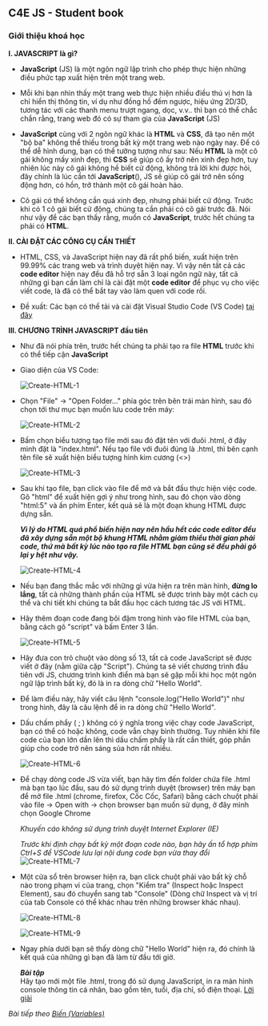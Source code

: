 ## C4E JS - Student book
### Giới thiệu khoá học

**I. JAVASCRIPT là gì?**
-   **JavaScript** (JS) là một ngôn ngữ lập trình cho phép thực hiện những điều phức tạp xuất hiện trên một trang web.

-   Mỗi khi bạn nhìn thấy một trang web thực hiện nhiều điều thú vị hơn là chỉ hiển thị thông tin, ví dụ như đồng hồ đếm ngược, hiệu ứng 2D/3D, tương tác với các thanh menu trượt ngang, dọc, v.v.. thì bạn có thể chắc chắn rằng, trang web đó có sự tham gia của **JavaScript** (JS)

-   **JavaScript** cùng với 2 ngôn ngữ khác là **HTML** và **CSS**, đã tạo nên một "bộ ba" không thể thiếu trong bất kỳ một trang web nào ngày nay. Để có thể dễ hình dung, bạn có thể tưởng tượng như sau: Nếu **HTML** là một cô gái không mấy xinh đẹp, thì **CSS** sẽ giúp cô ấy trở nên xinh đẹp hơn, tuy nhiên lúc này cô gái không hề biết cử động, không trả lời khi được hỏi, đây chính là lúc cần tới **JavaScript**(), JS sẽ giúp cô gái trở nên sống động hơn, có hồn, trở thành một cô gái hoàn hảo.

- Cô gái có thể không cần quá xinh đẹp, nhưng phải biết cử động. Trước khi có 1 cô gái biết cử động, chúng ta cần phải có cô gái trước đã. Nói như vậy để các bạn thấy rằng, muốn có **JavaScript**, trước hết chúng ta phải có **HTML**.

**II. CÀI ĐẶT CÁC CÔNG CỤ CẦN THIẾT**
-   HTML, CSS, và JavaScript hiện nay đã rất phổ biến, xuất hiện trên 99.99% các trang web và trình duyệt hiện nay. Vì vậy nên tất cả các **code editor** hiện nay đều đã hỗ trợ sẵn 3 loại ngôn ngữ này, tất cả những gì bạn cần làm chỉ là cài đặt một **code editor** để phục vụ cho việc viết code, là đã có thể bắt tay vào làm quen với code rồi.

-   Đề xuất: Các bạn có thể tải và cài đặt  Visual Studio Code (VS Code) [tại đây](https://code.visualstudio.com/)

**III. CHƯƠNG TRÌNH JAVASCRIPT đầu tiên**

-   Như đã nói phía trên, trước hết chúng ta phải tạo ra file **HTML** trước khi có thể tiếp cận **JavaScript**

-   Giao diện của VS Code:  

    ![Create-HTML-1](../images/intro/create-html-1.png)  

-   Chọn "File" -> "Open Folder..." phía góc trên bên trái màn hình, sau đó chọn tới thư mục bạn muốn lưu code trên máy:  

    ![Create-HTML-2](../images/intro/create-html-2.png) 

-   Bấm chọn biểu tượng tạo file mới sau đó đặt tên với đuôi .html, ở đây mình đặt là "index.html". Nếu tạo file với đuôi đúng là .html, thì bên cạnh tên file sẽ xuất hiện biểu tượng hình kim cương (<>)

    ![Create-HTML-3](../images/intro/create-html-3.png) 

-   Sau khi tạo file, bạn click vào file để mở và bắt đầu thực hiện việc code. Gõ "html" để xuất hiện gợi ý như trong hình, sau đó chọn vào dòng "html:5" và ấn phím Enter, kết quả sẽ là một đoạn khung HTML được dựng sẵn. 

    ***Vì lý do HTML quá phổ biến hiện nay nên hầu hết các code editor đều đã xây dựng sẵn một bộ khung HTML nhằm giảm thiểu thời gian phải code, thứ mà bất kỳ lúc nào tạo ra file HTML bạn cũng sẽ đều phải gõ lại y hệt như vậy.***
    
    ![Create-HTML-4](../images/intro/create-html-4.png) 

-   Nếu bạn đang thắc mắc với những gì vừa hiện ra trên màn hình, **đừng lo lắng**, tất cả những thành phần của HTML sẽ được trình bày một cách cụ thể và chi tiết khi chúng ta bắt đầu học cách tương tác JS với HTML.  

-   Hãy thêm đoạn code đang bôi đậm trong hình vào file HTML của bạn, bằng cách gõ "script" và bấm Enter 3 lần.

    ![Create-HTML-5](../images/intro/create-html-5.png) 

-   Hãy đưa con trỏ chuột vào dòng số 13, tất cả code JavaScript sẽ được viết ở đây (nằm giữa cặp "Script"). Chúng ta sẽ viết chương trình đầu tiên với JS, chương trình kinh điển mà bạn sẽ gặp mỗi khi học một ngôn ngữ lập trình bất kỳ, đó là in ra dòng chữ "Hello World".

-   Để làm điều này, hãy viết câu lệnh "console.log("Hello World")" như trong hình, đây là câu lệnh để in ra dòng chữ "Hello World".  

-   Dấu chấm phẩy ( ; ) không có ý nghĩa trong việc chạy code JavaScript, bạn có thể có hoặc không, code vẫn chạy bình thường. Tuy nhiên khi file code của bạn lớn dần lên thì dấu chấm phẩy là rất cần thiết, góp phần giúp cho code trở nên sáng sủa hơn rất nhiều.

    ![Create-HTML-6](../images/intro/create-html-6.png) 


-   Để chạy dòng code JS vừa viết, bạn hãy tìm đến folder chứa file .html mà bạn tạo lúc đầu, sau đó sử dụng trình duyệt (browser) trên máy bạn để mở file .html (chrome, firefox, Cốc Cốc, Safari) bằng cách chuột phải vào file -> Open with -> chọn browser bạn muốn sử dụng, ở đây mình chọn Google Chrome

    *Khuyến cáo không sử dụng trình duyệt Internet Explorer (IE)*
    
    *Trước khi định chạy bất kỳ một đoạn code nào, bạn hãy ấn tổ hợp phím Ctrl+S để VSCode lưu lại nội dung code bạn vừa thay đổi*
    ![Create-HTML-7](../images/intro/create-html-7.png) 


-   Một cửa sổ trên browser hiện ra, bạn click chuột phải vào bất kỳ chỗ nào trong phạm vi của trang, chọn "Kiểm tra" (Inspect hoặc Inspect Element), sau đó chuyển sang tab "Console" (Dòng chữ Inspect và vị trí của tab Console có thể khác nhau trên những browser khác nhau).

    ![Create-HTML-8](../images/intro/create-html-8.png) 


    ![Create-HTML-9](../images/intro/create-html-9.png) 


-   Ngay phía dưới bạn sẽ thấy dòng chữ "Hello World" hiện ra, đó chính là kết quả của những gì bạn đã làm từ đầu tới giờ.

    ***Bài tập***  
    Hãy tạo mới một file .html, trong đó sử dụng JavaScript, in ra màn hình console thông tin cá nhân, bao gồm tên, tuổi, địa chỉ, số điện thoại.
    [Lời giải](./excercise_solution.md)

*Bài tiếp theo [Biến (Variables)](../variables/variables.md)*
